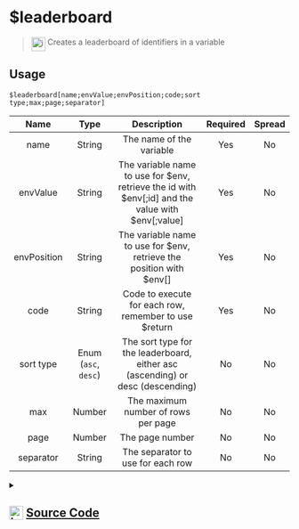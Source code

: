 # $leaderboard
> <img align="top" src="https://upload.wikimedia.org/wikipedia/commons/thumb/e/e4/Infobox_info_icon.svg/160px-Infobox_info_icon.svg.png?20150409153300" alt="image" width="25" height="auto"> Creates a leaderboard of identifiers in a variable
## Usage
```
$leaderboard[name;envValue;envPosition;code;sort type;max;page;separator]
```
| Name | Type | Description | Required | Spread
| :---: | :---: | :---: | :---: | :---: |
name | String | The name of the variable | Yes | No
envValue | String | The variable name to use for $env, retrieve the id with $env[<name>;id] and the value with $env[<name>;value] | Yes | No
envPosition | String | The variable name to use for $env, retrieve the position with $env[<name>] | Yes | No
code | String | Code to execute for each row, remember to use $return | Yes | No
sort type | Enum (`asc`, `desc`) | The sort type for the leaderboard, either asc (ascending) or desc (descending) | No | No
max | Number | The maximum number of rows per page | No | No
page | Number | The page number | No | No
separator | String | The separator to use for each row | No | No
<details>
<summary>
    
## <img align="top" src="https://cdn4.iconfinder.com/data/icons/iconsimple-logotypes/512/github-512.png" alt="image" width="25" height="auto">  [Source Code](https://github.com/tryforge/ForgeScript-V2/blob/main/src/native/leaderboard.ts)
    
</summary>
    
```ts
import { ArgType, IExtendedCompiledFunctionField, NativeFunction, Return } from "forgescript"
import { ForgeDB } from ".."

export enum SortType {
    asc,
    desc,
}

export default new NativeFunction({
    name: "$leaderboard",
    description: "Creates a leaderboard of identifiers in a variable",
    unwrap: false,
    args: [
        {
            name: "name",
            description: "The name of the variable",
            rest: false,
            type: ArgType.String,
            required: true,
        },
        {
            name: "envValue",
            description: "The variable name to use for $env, retrieve the id with $env[<name>;id] and the value with $env[<name>;value]",
            rest: false,
            required: true,
            type: ArgType.String,
        },
        {
            name: "envPosition",
            description: "The variable name to use for $env, retrieve the position with $env[<name>]",
            required: true,
            rest: false,
            type: ArgType.String,
        },
        {
            name: "code",
            description: "Code to execute for each row, remember to use $return",
            rest: false,
            type: ArgType.String,
            required: true,
        },
        {
            name: "sort type",
            description: "The sort type for the leaderboard, either asc (ascending) or desc (descending)",
            rest: false,
            type: ArgType.Enum,
            enum: SortType,
        },
        {
            name: "max",
            description: "The maximum number of rows per page",
            rest: false,
            type: ArgType.Number,
        },
        {
            name: "page",
            description: "The page number",
            rest: false,
            type: ArgType.Number,
        },
        {
            name: "separator",
            description: "The separator to use for each row",
            rest: false,
            type: ArgType.String,
        },
    ],
    brackets: true,
    async execute(ctx) {
        const [type, valueVariable, positionVariable, code, sortType, max, page, separator] = this.data.fields! as IExtendedCompiledFunctionField[]
        
        const typeExec = (await this["resolveCode"](ctx, type)) as Return
        if (!this["isValidReturnType"](typeExec)) return typeExec

        const valueVariableName = (await this["resolveCode"](ctx, valueVariable)) as Return
        if (!this["isValidReturnType"](valueVariableName)) return valueVariableName

        const positionVariableName = (await this["resolveCode"](ctx, positionVariable)) as Return
        if (!this["isValidReturnType"](positionVariableName)) return positionVariableName

        const sortTypeValue = (await this["resolveCode"](ctx, sortType)) as Return
        if (!this["isValidReturnType"](sortTypeValue)) return sortTypeValue

        const limitExec = (await this["resolveCode"](ctx, max)) as Return
        if (!this["isValidReturnType"](limitExec)) return limitExec

        const pageExec = (await this["resolveCode"](ctx, page)) as Return
        if (!this["isValidReturnType"](pageExec)) return pageExec

        const sepExec = (await this["resolveCode"](ctx, separator)) as Return
        if (!this["isValidReturnType"](sepExec)) return sepExec

        const varType = typeExec.value as string
        const pos = positionVariableName.value as string
        const valueName = valueVariableName.value as string
        const sort = sortTypeValue.value === "desc" ? SortType.asc : SortType.desc
        const limit = Number(limitExec.value) || 10
        const pag = Number(pageExec.value) || 1
        const sep = (sepExec.value as string) || "\n"

        const elements = new Array<string>()

        const rows = await ForgeDB.allWithType(varType)
            .then((x) => x.sort((x, y) => (sort === SortType.asc ? Number(x.value) - Number(y.value) : Number(y.value) - Number(x.value))))
            .then((x) => x.slice(pag * limit - limit, pag * limit))

        for (let i = 0, len = rows.length; i < len; i++) {
            const index = pag * limit - limit + i + 1
            const row = rows[i]

            ctx.setEnvironmentKey(pos, index)
            ctx.setEnvironmentKey(valueName, row)

            const execution = (await this["resolveCode"](ctx, code)) as Return
            if (!execution.return && !this["isValidReturnType"](execution)) return execution
            else if (execution.return) elements.push(execution.value as string)
        }

        return this.success(elements.join(sep))
    },
})

```
    
</details>